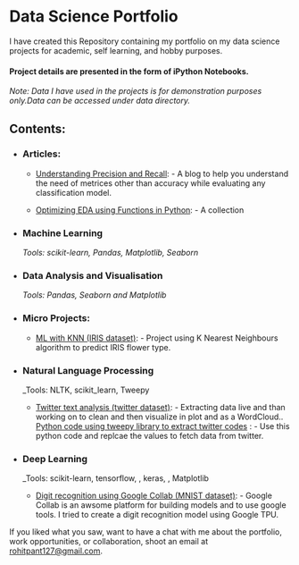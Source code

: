 # Data Science Portfolio
I have created this Repository containing my portfolio on my data science projects for academic, self learning, and hobby purposes. 

#### Project details are presented in the form of iPython Notebooks.

_Note: Data I have used in the projects is for demonstration purposes only.Data can be accessed under data directory._

## Contents:

- ### Articles:

	- [Understanding Precision and Recall](https://www.analyticsvidhya.com/blog/2020/12/accuracy-and-its-shortcomings-precision-recall-to-the-rescue/): - A blog to help you understand the need of metrices other than accuracy while evaluating any classification model.

	- [Optimizing EDA using Functions in Python](https://www.analyticsvidhya.com/blog/2020/10/optimizing-exploratory-data-analysis-using-functions-in-python/): - A collection 

- ### Machine Learning

	_Tools: scikit-learn, Pandas,  Matplotlib, Seaborn_ 




- ### Data Analysis and Visualisation
	
	_Tools: Pandas, Seaborn and Matplotlib_



- ### Micro Projects: 

	- [ML with KNN (IRIS dataset)](https://github.com/r-pant/r-pant.github.io/blob/master/ML%20with%20KNN%20(IRIS%20dataset).ipynb): - Project using K Nearest Neighbours algorithm to predict IRIS flower type. 

- ### Natural Language Processing

	_Tools: NLTK, scikit_learn, Tweepy
	
	 - [ Twitter text analysis (twitter dataset)](https://github.com/r-pant/r-pant.github.io/blob/master/twittr_sntimnt.ipynb): - Extracting data live and than working on to clean and then visualize in plot and as a WordCloud.. 
	    [Python code using tweepy library to extract twitter codes](https://github.com/r-pant/r-pant.github.io/blob/master/twitter_data.py) : - Use this python code and replcae the values to fetch data from twitter.

- ### Deep Learning

	_Tools: scikit-learn, tensorflow, , keras, , Matplotlib
	
	 - [ Digit recognition using Google Collab (MNIST dataset)](https://github.com/r-pant/r-pant.github.io/blob/master/mnist.ipynb): - Google Collab is an awsome platform for building models and to use google tools. I tried to create a digit recognition model using Google TPU.

				
If you liked what you saw, want to have a chat with me about the portfolio, work opportunities, or collaboration, shoot an email at rohitpant127@gmail.com. 
